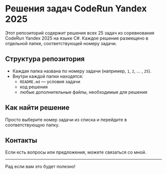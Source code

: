 # Решения задач CodeRun Yandex 2025

Этот репозиторий содержит решения всех 25 задач из соревнования CodeRun Yandex 2025 на языке C#. Каждое решение размещено в отдельной папке, соответствующей номеру задачи.

## Структура репозитория

- Каждая папка названа по номеру задачи (например, `1`, `2`, ... , `25`).
- Внутри каждой папки находятся:
  - `README.md` — условия задачи
  - код решения
  - любые дополнительные файлы, необходимые для решения

## Как найти решение

Просто выберите номер задачи из списка и перейдите в соответствующую папку.

## Контакты

Если есть вопросы или предложения, можете связаться со мной.

---

Рад если вам это будет полезно!
